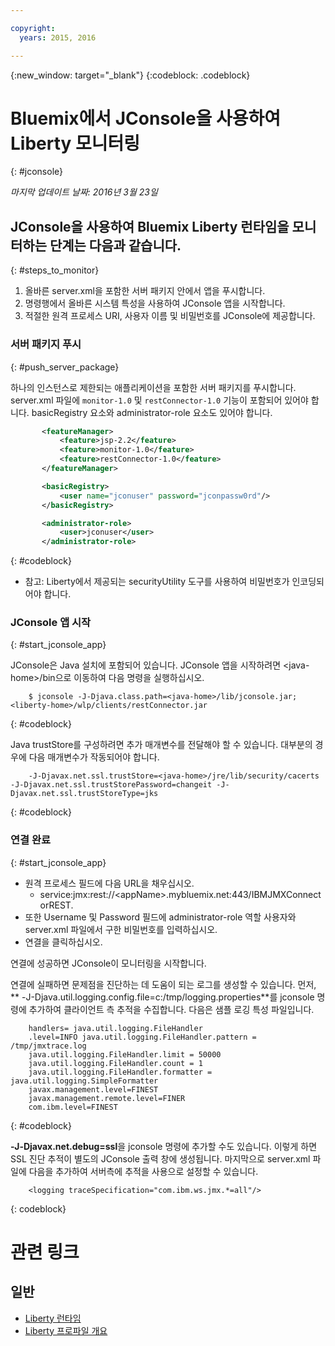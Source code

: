 ```yaml
---

copyright:
  years: 2015, 2016

---
```


{:new_window: target="_blank"}
{:codeblock: .codeblock}

# Bluemix에서 JConsole을 사용하여 Liberty 모니터링
{: #jconsole}

*마지막 업데이트 날짜: 2016년 3월 23일*

## JConsole을 사용하여 Bluemix Liberty 런타임을 모니터하는 단계는 다음과 같습니다. 
{: #steps_to_monitor}

1. 올바른 server.xml을 포함한 서버 패키지 안에서 앱을 푸시합니다. 
2. 명령행에서 올바른 시스템 특성을 사용하여 JConsole 앱을 시작합니다. 
3. 적절한 원격 프로세스 URI, 사용자 이름 및 비밀번호를 JConsole에 제공합니다.

### 서버 패키지 푸시
{: #push_server_package}

하나의 인스턴스로 제한되는 애플리케이션을 포함한 서버 패키지를 푸시합니다. server.xml 파일에 `monitor-1.0` 및 `restConnector-1.0` 기능이 포함되어 있어야 합니다. basicRegistry 요소와 administrator-role 요소도 있어야 합니다.
```xml
       <featureManager>
           <feature>jsp-2.2</feature>
           <feature>monitor-1.0</feature>
           <feature>restConnector-1.0</feature>
       </featureManager>

       <basicRegistry>
           <user name="jconuser" password="jconpassw0rd"/>
       </basicRegistry>

       <administrator-role>
           <user>jconuser</user>
       </administrator-role>
```
{: #codeblock}

   * 참고: Liberty에서 제공되는 securityUtility 도구를 사용하여 비밀번호가 인코딩되어야 합니다.

### JConsole 앱 시작
{: #start_jconsole_app}

JConsole은 Java 설치에 포함되어 있습니다. JConsole 앱을 시작하려면 &lt;java-home&gt;/bin으로 이동하여 다음 명령을 실행하십시오.
```
    $ jconsole -J-Djava.class.path=<java-home>/lib/jconsole.jar;<liberty-home>/wlp/clients/restConnector.jar
```
{: #codeblock}

Java trustStore를 구성하려면 추가 매개변수를 전달해야 할 수 있습니다. 대부분의 경우에 다음 매개변수가 작동되어야 합니다.
```
    -J-Djavax.net.ssl.trustStore=<java-home>/jre/lib/security/cacerts -J-Djavax.net.ssl.trustStorePassword=changeit -J-Djavax.net.ssl.trustStoreType=jks
```
{: #codeblock}

### 연결 완료
{: #start_jconsole_app}
  * 원격 프로세스 필드에 다음 URL을 채우십시오. 
    * service:jmx:rest://&lt;appName&gt;.mybluemix.net:443/IBMJMXConnectorREST.
  *  또한 Username 및 Password 필드에 administrator-role 역할 사용자와 server.xml 파일에서 구한 비밀번호를 입력하십시오. 
  * 연결을 클릭하십시오.

연결에 성공하면 JConsole이 모니터링을 시작합니다.

연결에 실패하면 문제점을 진단하는 데 도움이 되는 로그를 생성할 수 있습니다. 먼저, ** -J-Djava.util.logging.config.file=c:/tmp/logging.properties**를 jconsole 명령에 추가하여 클라이언트 측 추적을 수집합니다.
다음은 샘플 로깅 특성 파일입니다.
```
    handlers= java.util.logging.FileHandler
    .level=INFO java.util.logging.FileHandler.pattern = /tmp/jmxtrace.log
    java.util.logging.FileHandler.limit = 50000
    java.util.logging.FileHandler.count = 1
    java.util.logging.FileHandler.formatter = java.util.logging.SimpleFormatter
    javax.management.level=FINEST
    javax.management.remote.level=FINER
    com.ibm.level=FINEST
```
{: #codeblock}

<b>&dash;J&dash;Djavax.net.debug=ssl</b>을 jconsole 명령에 추가할 수도 있습니다. 이렇게 하면 SSL 진단 추적이 별도의 JConsole 출력 창에 생성됩니다. 마지막으로 server.xml 파일에 다음을 추가하여 서버측에 추적을 사용으로 설정할 수 있습니다.
```
    <logging traceSpecification="com.ibm.ws.jmx.*=all"/>
```
{: codeblock}

# 관련 링크
## 일반
* [Liberty 런타임](index.html)
* [Liberty 프로파일 개요](http://www-01.ibm.com/support/knowledgecenter/SSAW57_8.5.5/com.ibm.websphere.wlp.nd.doc/ae/cwlp_about.html)
